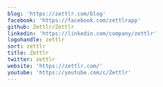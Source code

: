 ```yaml
---
blog: 'https://zettlr.com/blog'
facebook: 'https://facebook.com/zettlrapp'
github: Zettlr/Zettlr
linkedin: 'https://linkedin.com/company/zettlr'
logohandle: zettlr
sort: zettlr
title: Zettlr
twitter: zettlr
website: 'https://zettlr.com/'
youtube: 'https://youtube.com/c/Zettlr'
---
```

